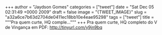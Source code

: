 
+++
author = "Jaydson Gomes"
categories = ["tweet"]
date = "Sat Dec 05 02:31:49 +0000 2009"
draft = false
image = "{TWEET_IMAGE}"
slug = "a32a6ce7b63d2704de0411ec18bb10e4eae95298"
tags = ["tweet"]
title = """Pra quem curte, HQ comple..."""
+++
Pra quem curte, HQ completo do V de Vingança em PDF: http://tinyurl.com/y9jn9bq

